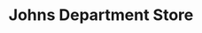 ---
title: "Johns Department Store"
url: /gassaway/johns-department-store/
shop: department store
---